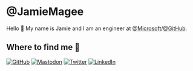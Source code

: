 # @JamieMagee

Hello 👋 My name is Jamie and I am an engineer at [@Microsoft](https://github.com/microsoft)/[@GitHub](https://github.com/github/).

## Where to find me 📍

[![GitHub](https://img.shields.io/badge/GitHub-%2312100E.svg?&style=for-the-badge&logo=Github&logoColor=white)](https://github.com/JamieMagee)
[![Mastodon](https://img.shields.io/badge/Mastodon-%236364FF.svg?&style=for-the-badge&logo=Mastodon&logoColor=white)](https://infosec.exchange/@JamieMagee)
[![Twitter](https://img.shields.io/badge/Twitter-%231DA1F2.svg?&style=for-the-badge&logo=twitter&logoColor=white)](https://www.twitter.com/Jamie_Magee)
[![LinkedIn](https://img.shields.io/badge/LinkedIn-%230077B5.svg?&style=for-the-badge&logo=linkedin&logoColor=white)](https://www.linkedin.com/in/jamiemagee1/)
